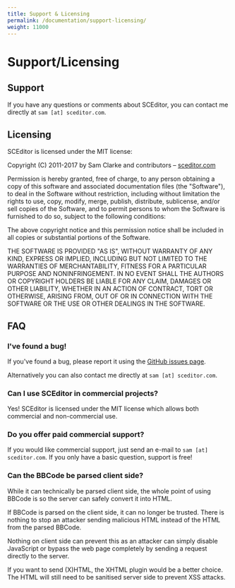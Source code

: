 ```yaml
---
title: Support & Licensing
permalink: /documentation/support-licensing/
weight: 11000
---
```


# Support/Licensing


## Support <a id="support"></a>

If you have any questions or comments about SCEditor, you can contact me directly at `sam [at] sceditor.com`.


## Licensing <a id="licensing"></a>

SCEditor is licensed under the MIT license:

<div class="Callout">
<p>Copyright (C) 2011-2017 by Sam Clarke and contributors &ndash;
<a href="http://www.sceditor.com/">sceditor.com</a></p>

<p>Permission is hereby granted, free of charge, to any person obtaining a copy
of this software and associated documentation files (the "Software"), to deal
in the Software without restriction, including without limitation the rights
to use, copy, modify, merge, publish, distribute, sublicense, and/or sell
copies of the Software, and to permit persons to whom the Software is
furnished to do so, subject to the following conditions:</p>

<p>The above copyright notice and this permission notice shall be included in
all copies or substantial portions of the Software.</p>

<p>THE SOFTWARE IS PROVIDED "AS IS", WITHOUT WARRANTY OF ANY KIND, EXPRESS OR
IMPLIED, INCLUDING BUT NOT LIMITED TO THE WARRANTIES OF MERCHANTABILITY,
FITNESS FOR A PARTICULAR PURPOSE AND NONINFRINGEMENT. IN NO EVENT SHALL THE
AUTHORS OR COPYRIGHT HOLDERS BE LIABLE FOR ANY CLAIM, DAMAGES OR OTHER
LIABILITY, WHETHER IN AN ACTION OF CONTRACT, TORT OR OTHERWISE, ARISING FROM,
OUT OF OR IN CONNECTION WITH THE SOFTWARE OR THE USE OR OTHER DEALINGS IN
THE SOFTWARE.</p>
</div>


## FAQ <a id="faq"></a>


### I've found a bug!

If you've found a bug, please report it using the [GitHub issues page](https://github.com/samclarke/SCEditor/issues/new).

Alternatively you can also contact me directly at `sam [at] sceditor.com`.


### Can I use SCEditor in commercial projects?

Yes! SCEditor is licensed under the MIT license which allows both commercial and non-commercial use.


### Do you offer paid commercial support?

If you would like commercial support, just send an e-mail to `sam [at] sceditor.com`. If you only have a basic question, support is free!


### Can the BBCode be parsed client side?

While it can technically be parsed client side, the whole point of using BBCode is so the server can safely convert it into HTML.

If BBCode is parsed on the client side, it can no longer be trusted. There is nothing to stop an attacker sending malicious HTML instead of the HTML from the parsed BBCode.

Nothing on client side can prevent this as an attacker can simply disable JavaScript or bypass the web page completely by sending a request directly to the server.

If you want to send (X)HTML, the XHTML plugin would be a better choice. The HTML will still need to be sanitised server side to prevent XSS attacks.
